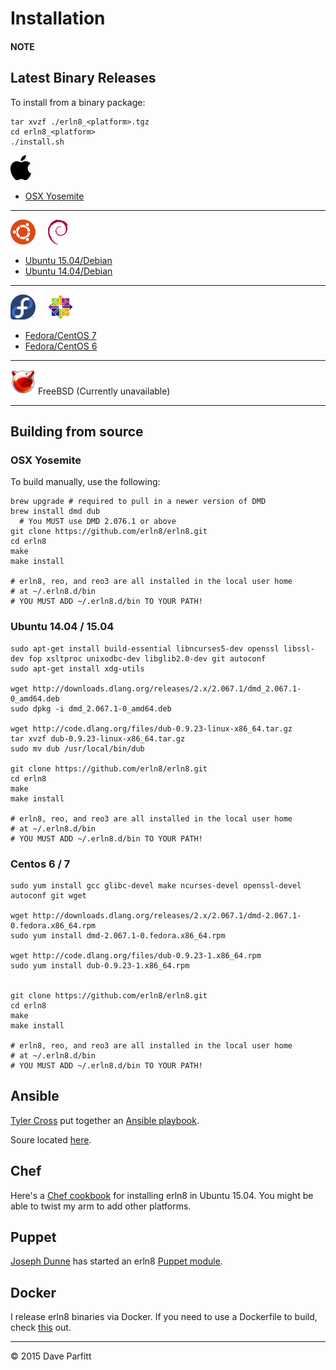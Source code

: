 # Installation

#### NOTE

## Latest Binary Releases

To install from a binary package:

```
tar xvzf ./erln8_<platform>.tgz
cd erln8_<platform>
./install.sh
```

![OSX Yosemite](img/apple_logo.png)

- [OSX Yosemite](https://s3.amazonaws.com/erln8/binaries/osx10.10/erln8_osx.tgz)

---

![Ubuntu](img/ubuntu_logo.png) &nbsp;&nbsp;&nbsp; ![Debian](img/debian_logo.png)

- [Ubuntu 15.04/Debian](https://s3.amazonaws.com/erln8/binaries/ubuntu1504/erln8_ubuntu1504.tgz)
- [Ubuntu 14.04/Debian](https://s3.amazonaws.com/erln8/binaries/ubuntu1404/erln8_ubuntu1404.tgz)

---

![Fedora](img/fedora_logo.png) &nbsp;&nbsp;&nbsp; ![CentOS](img/centos_logo.png)

- [Fedora/CentOS 7](https://s3.amazonaws.com/erln8/binaries/centos7/erln8_centos7.tgz)
- [Fedora/CentOS 6](https://s3.amazonaws.com/erln8/binaries/centos6/erln8_centos6.tgz)

---
![FreeBSD](img/freebsd_logo.png) FreeBSD (Currently unavailable)

---

## Building from source

### OSX Yosemite

To build manually, use the following:

```text
brew upgrade # required to pull in a newer version of DMD
brew install dmd dub
  # You MUST use DMD 2.076.1 or above
git clone https://github.com/erln8/erln8.git
cd erln8
make
make install

# erln8, reo, and reo3 are all installed in the local user home
# at ~/.erln8.d/bin
# YOU MUST ADD ~/.erln8.d/bin TO YOUR PATH!
```

### Ubuntu 14.04 / 15.04

```text
sudo apt-get install build-essential libncurses5-dev openssl libssl-dev fop xsltproc unixodbc-dev libglib2.0-dev git autoconf
sudo apt-get install xdg-utils

wget http://downloads.dlang.org/releases/2.x/2.067.1/dmd_2.067.1-0_amd64.deb
sudo dpkg -i dmd_2.067.1-0_amd64.deb

wget http://code.dlang.org/files/dub-0.9.23-linux-x86_64.tar.gz
tar xvzf dub-0.9.23-linux-x86_64.tar.gz
sudo mv dub /usr/local/bin/dub

git clone https://github.com/erln8/erln8.git
cd erln8
make
make install

# erln8, reo, and reo3 are all installed in the local user home
# at ~/.erln8.d/bin
# YOU MUST ADD ~/.erln8.d/bin TO YOUR PATH!
```

### Centos 6 / 7

```text
sudo yum install gcc glibc-devel make ncurses-devel openssl-devel autoconf git wget

wget http://downloads.dlang.org/releases/2.x/2.067.1/dmd-2.067.1-0.fedora.x86_64.rpm
sudo yum install dmd-2.067.1-0.fedora.x86_64.rpm

wget http://code.dlang.org/files/dub-0.9.23-1.x86_64.rpm
sudo yum install dub-0.9.23-1.x86_64.rpm


git clone https://github.com/erln8/erln8.git
cd erln8
make
make install

# erln8, reo, and reo3 are all installed in the local user home
# at ~/.erln8.d/bin
# YOU MUST ADD ~/.erln8.d/bin TO YOUR PATH!
```


## Ansible
[Tyler Cross](https://github.com/wtcross) put together an [Ansible playbook](https://galaxy.ansible.com/list#/roles/4412).

Soure located [here](https://github.com/wtcross/ansible-erln8).

## Chef

Here's a [Chef cookbook](https://github.com/erln8/erln8_chef) for installing erln8 in Ubuntu 15.04. You might be able to twist my arm to add other platforms.

## Puppet 

[Joseph Dunne](https://github.com/josephDunne) has started an erln8 [Puppet module](https://github.com/josephDunne/puppet-erln8).

## Docker

I release erln8 binaries via Docker. If you need to use a Dockerfile to build, check [this](https://github.com/erln8/erln8/tree/master/binary_gen) out.

---

© 2015 Dave Parfitt
